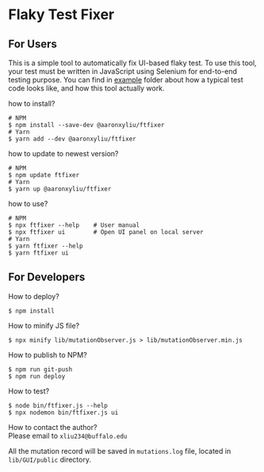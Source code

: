 # Flaky Test Fixer

## For Users
This is a simple tool to automatically fix UI-based flaky test. To use this tool, your test must be written in JavaScript using Selenium for end-to-end testing purpose. You can find in [example](https://github.com/NJUaaron/UI-Flaky-Test-Fixer/tree/main/example) folder about how a typical test code looks like, and how this tool actually work.

how to install?
``` shell
# NPM
$ npm install --save-dev @aaronxyliu/ftfixer
# Yarn
$ yarn add --dev @aaronxyliu/ftfixer
```

how to update to newest version?
``` shell
# NPM
$ npm update ftfixer
# Yarn
$ yarn up @aaronxyliu/ftfixer
```

how to use?
``` shell
# NPM
$ npx ftfixer --help    # User manual
$ npx ftfixer ui        # Open UI panel on local server
# Yarn
$ yarn ftfixer --help
$ yarn ftfixer ui
```


## For Developers
How to deploy?
``` shell
$ npm install
```

How to minify JS file?
``` shell
$ npx minify lib/mutationObserver.js > lib/mutationObserver.min.js
```

How to publish to NPM?
``` shell
$ npm run git-push
$ npm run deploy
```

How to test?
``` shell
$ node bin/ftfixer.js --help
$ npx nodemon bin/ftfixer.js ui
```

How to contact the author?  
Please email to `xliu234@buffalo.edu`

All the mutation record will be saved in `mutations.log` file, located in `lib/GUI/public` directory.
